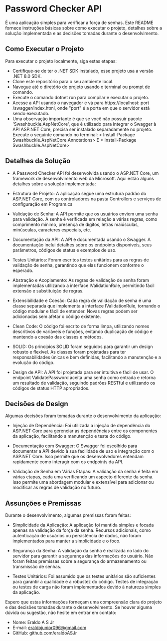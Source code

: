 # Password Checker API
É uma aplicação simples para verificar a força de senhas. Este README fornece instruções básicas sobre como executar o projeto, detalhes sobre a solução implementada e as decisões tomadas durante o desenvolvimento.

## Como Executar o Projeto
Para executar o projeto localmente, siga estas etapas:

- Certifique-se de ter o .NET SDK instalado,  esse projeto usa a versão .NET 8.0 SDK. 
- Clone este repositório para o seu ambiente local.
- Navegue até o diretório do projeto usando o terminal ou prompt de comando.
- Execute o comando dotnet run para compilar e executar o projeto.
- Acesse a API usando o navegador e vá para https://localhost: port /swagger/index.html, onde "port" é a porta em que o servidor está sendo executado.
- Uma observação importante é que se você não possuir pacote 'Swashbuckle.AspNetCore', que é utilizado para integrar o Swagger à API ASP.NET Core, precisa ser instalado separadamente no projeto. Execute o seguinte comando no terminal:
< Install-Package Swashbuckle.AspNetCore.Annotations> E 
< Install-Package Swashbuckle.AspNetCore>

## Detalhes da Solução
- A Password Checker API foi desenvolvida usando o ASP.NET Core, um framework de desenvolvimento web da Microsoft. Aqui estão alguns detalhes sobre a solução implementada:

- Estrutura de Projeto: A aplicação segue uma estrutura padrão do ASP.NET Core, com os controladores na pasta Controllers e serviços de configuração em Program.cs

- Validação de Senha: A API permite que os usuários enviem uma senha para validação. A senha é verificada em relação a várias regras, como comprimento mínimo, presença de dígitos, letras maiúsculas, minúsculas, caracteres especiais, etc.

- Documentação da API: A API é documentada usando o Swagger. A documentação inclui detalhes sobre os endpoints disponíveis, seus parâmetros, códigos de status e exemplos de uso.

- Testes Unitários: Foram escritos testes unitários para as regras de validação de senha, garantindo que elas funcionem conforme o esperado.

- Abstração e Acoplamento: As regras de validação de senha foram implementadas utilizando a interface IValidationRule, permitindo fácil extensão e substituição de regras.

- Extensibilidade e Coesão: Cada regra de validação de senha é uma classe separada que implementa a interface IValidationRule, tornando o código modular e fácil de entender. Novas regras podem ser adicionadas sem afetar o código existente.

- Clean Code: O código foi escrito de forma limpa, utilizando nomes descritivos de variáveis e funções, evitando duplicação de código e mantendo a coesão das classes e métodos.

- SOLID: Os princípios SOLID foram seguidos para garantir um design robusto e flexível. As classes foram projetadas para ter responsabilidades únicas e bem definidas, facilitando a manutenção e a evolução do código.

- Design de API: A API foi projetada para ser intuitiva e fácil de usar. O endpoint ValidatePassword aceita uma senha como entrada e retorna um resultado de validação, seguindo padrões RESTful e utilizando os códigos de status HTTP apropriados.

## Decisões de Design
Algumas decisões foram tomadas durante o desenvolvimento da aplicação:

- Injeção de Dependência: Foi utilizada a injeção de dependência do ASP.NET Core para gerenciar as dependências entre os componentes da aplicação, facilitando a manutenção e teste do código.

- Documentação com Swagger: O Swagger foi escolhido para documentar a API devido à sua facilidade de uso e integração com o ASP.NET Core. Isso permite que os desenvolvedores entendam rapidamente como interagir com os endpoints da API.

- Validação de Senha em Várias Etapas: A validação da senha é feita em várias etapas, cada uma verificando um aspecto diferente da senha. Isso permite uma abordagem modular e extensível para adicionar ou modificar as regras de validação no futuro.

## Assunções e Premissas
Durante o desenvolvimento, algumas premissas foram feitas:

- Simplicidade da Aplicação: A aplicação foi mantida simples e focada apenas na validação da força da senha. Recursos adicionais, como autenticação de usuários ou persistência de dados, não foram implementados para manter a simplicidade e o foco.

- Segurança da Senha: A validação da senha é realizada no lado do servidor para garantir a segurança das informações do usuário. Não foram feitas premissas sobre a segurança do armazenamento ou transmissão de senhas.

- Testes Unitários: Foi assumido que os testes unitários são suficientes para garantir a qualidade e a robustez do código. Testes de integração ou testes de carga não foram implementados devido à natureza simples da aplicação.

Espero que estas informações forneçam uma compreensão clara do projeto e das decisões tomadas durante o desenvolvimento. Se houver alguma dúvida ou sugestão, não hesite em entrar em contato:

- Nome: Eraldo A S Jr
- E-mail: eraldojunior096@gmail.com
- GitHub: github.com/eraldoASJr
